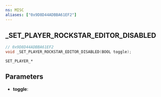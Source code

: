 ```yaml
---
ns: MISC
aliases: ["0x9D8D44ADBBA61EF2"]
---
```

## _SET_PLAYER_ROCKSTAR_EDITOR_DISABLED

```c
// 0x9D8D44ADBBA61EF2
void _SET_PLAYER_ROCKSTAR_EDITOR_DISABLED(BOOL toggle);
```

```
SET_PLAYER_*
```

## Parameters
* **toggle**:

